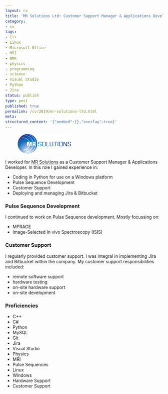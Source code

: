 ```yaml
---
layout: cv
title: 'MR Solutions Ltd: Customer Support Manager & Applications Developer'
category:
- cv
tags:
- C++
- Linux
- Microsoft Office
- MRI
- NMR
- physics
- programming
- science
- Visual Studio
- Python
- Jira
status: publish
type: post
published: true
permalink: /cv/2019/mr-solutions-ltd.html
meta:
structured_content: '{"oembed":{},"overlay":true}'
---
```

<figure>
<a href="http://www.mrsolutions.com/"><img src="/assets/img/cv/mrsolutions.png" alt="MR Solutions Ltd logo"/></a>
</figure>

I worked for <a href="http://www.mrsolutions.com/">MR Solutions</a> as a Customer Support Manager &amp; Applications Developer. In this role I gained experience in:
- Coding in Python for use on a Windows platform
- Pulse Sequence Development
- Customer Support
- Deploying and managing Jira &amp; Bitbucket

### Pulse Sequence Development

I continued to work on Pulse Sequence development. Mostly focussing on:
- MPRAGE
- Image-Selected In vivo Spectroscopy (ISIS)

### Customer Support

I regularly provided customer support. I was integral in implementing Jira and Bitbucket within the company. My customer support responsibilities included:
- remote software support
- hardware testing
- on-site hardware support
- on-site development

### Proficiencies
- C++
- C#
- Python
- MySQL
- Git
- Jira
- Visual Studio
- Physics
- MRI
- Pulse Sequences
- Linux
- Windows
- Hardware Support
- Customer Support
